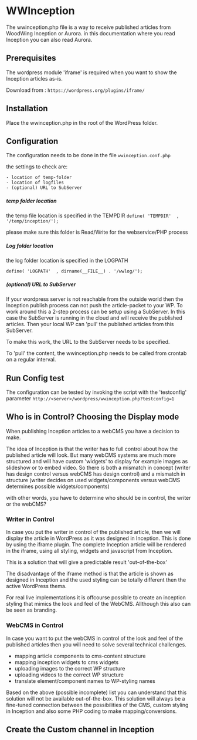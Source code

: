 # WWInception

The wwinception.php file is a way to receive published articles from WoodWing Inception or Aurora. in this documentation where you read Inception you can also read Aurora.


## Prerequisites
The wordpress module 'iframe' is required when you want to show the Inception articles as-is.

Download from : ``https://wordpress.org/plugins/iframe/ ``


## Installation 
Place the wwinception.php in the root of the WordPress folder.

## Configuration
The configuration needs to be done in the file ``wwinception.conf.php``

the settings to check are:

	- location of temp-folder
	- location of logfiles
	- (optional) URL to SubServer
	

	
##### temp folder location	

the temp file location is specified in the TEMPDIR 
``define( 'TEMPDIR'  , '/temp/inception/');``

please make sure this folder is Read/Write for the webservice/PHP process

##### Log folder location
the log folder location is specified in the LOGPATH 

``define( 'LOGPATH'  , dirname(__FILE__) . '/wwlog/'); ``

##### (optional) URL to SubServer
If your wordpress server is not reachable from the outside world then the Inception publish process can not push the article-packet to your WP.
To work around this a 2-step process can be setup using a SubServer.
In this case the SubServer is running in the cloud and will receive the published articles. 
Then your local WP can 'pull' the published articles from this SubServer.

To make this work, the URL to the SubServer needs to be specified.

To 'pull' the content, the wwinception.php needs to be called from crontab on a regular interval.

## Run Config test
The configuration can be tested by invoking the script with the 'testconfig' parameter
``http://<server>/wordpress/wwinception.php?testconfig=1``



## Who is in Control? Choosing the Display mode

When publishing Inception articles to a webCMS you have a decision to make.

The idea of Inception is that the writer has to full control about how the published article will look. But many webCMS systems are much more structured and will have custom 'widgets' to display for example images as slideshow or to embed video. So there is both a mismatch in concept (writer has design control versus webCMS has design control) and a mismatch in structure (writer decides on used widgets/components versus webCMS determines possible widgets/components)

with other words, you have to determine who should be in control, the writer or the webCMS?

### Writer in Control

In case you put the writer in control of the published article, then we will display the article in WordPress as it was designed in Inception. This is done by using the iframe plugin. The complete Inception article will be rendered in the iframe, using all styling, widgets and javascript from Inception.

This is a solution that will give a predictable result 'out-of-the-box'

The disadvantage of the iframe method is that the article is shown as designed in Inception and the used styling can be totally different then the active WordPress thema.

For real live implementations it is offcourse possible to create an inception styling that mimics the look and feel of the WebCMS. Allthough this also can be seen as branding.

### WebCMS in Control
In case you want to put the webCMS in control of the look and feel of the published articles then you will need to solve several technical challenges.

- mapping article components to cms-content structure
- mapping inception widgets to cms widgets
- uploading images to the correct WP structure
- uploading videos to the correct WP structure
- translate element/component names to WP-styling names

Based on the above (possible incomplete) list you can understand that this solution will not be available out-of-the-box. This solution will always be a fine-tuned connection between the possibilities of the CMS, custom styling in Inception and also some PHP coding to make mapping/conversions.


## Create the Custom channel in Inception



